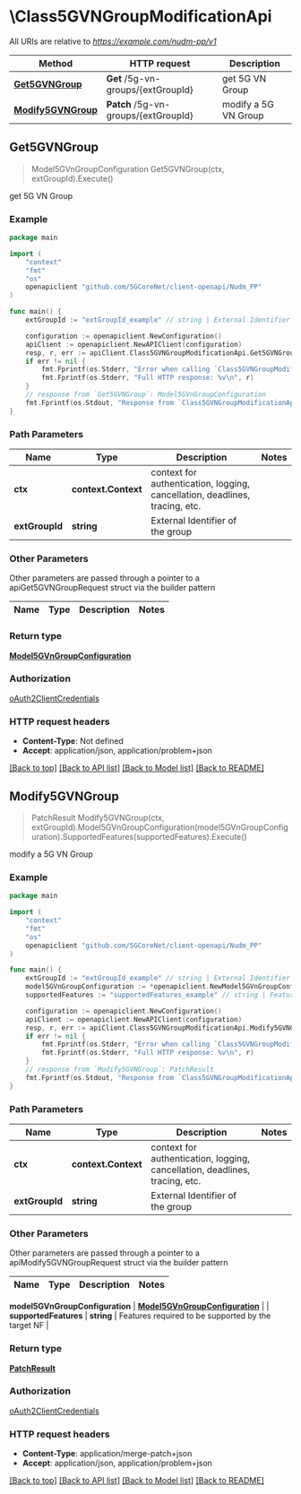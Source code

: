 # \Class5GVNGroupModificationApi

All URIs are relative to *https://example.com/nudm-pp/v1*

Method | HTTP request | Description
------------- | ------------- | -------------
[**Get5GVNGroup**](Class5GVNGroupModificationApi.md#Get5GVNGroup) | **Get** /5g-vn-groups/{extGroupId} | get 5G VN Group
[**Modify5GVNGroup**](Class5GVNGroupModificationApi.md#Modify5GVNGroup) | **Patch** /5g-vn-groups/{extGroupId} | modify a 5G VN Group



## Get5GVNGroup

> Model5GVnGroupConfiguration Get5GVNGroup(ctx, extGroupId).Execute()

get 5G VN Group

### Example

```go
package main

import (
    "context"
    "fmt"
    "os"
    openapiclient "github.com/5GCoreNet/client-openapi/Nudm_PP"
)

func main() {
    extGroupId := "extGroupId_example" // string | External Identifier of the group

    configuration := openapiclient.NewConfiguration()
    apiClient := openapiclient.NewAPIClient(configuration)
    resp, r, err := apiClient.Class5GVNGroupModificationApi.Get5GVNGroup(context.Background(), extGroupId).Execute()
    if err != nil {
        fmt.Fprintf(os.Stderr, "Error when calling `Class5GVNGroupModificationApi.Get5GVNGroup``: %v\n", err)
        fmt.Fprintf(os.Stderr, "Full HTTP response: %v\n", r)
    }
    // response from `Get5GVNGroup`: Model5GVnGroupConfiguration
    fmt.Fprintf(os.Stdout, "Response from `Class5GVNGroupModificationApi.Get5GVNGroup`: %v\n", resp)
}
```

### Path Parameters


Name | Type | Description  | Notes
------------- | ------------- | ------------- | -------------
**ctx** | **context.Context** | context for authentication, logging, cancellation, deadlines, tracing, etc.
**extGroupId** | **string** | External Identifier of the group | 

### Other Parameters

Other parameters are passed through a pointer to a apiGet5GVNGroupRequest struct via the builder pattern


Name | Type | Description  | Notes
------------- | ------------- | ------------- | -------------


### Return type

[**Model5GVnGroupConfiguration**](Model5GVnGroupConfiguration.md)

### Authorization

[oAuth2ClientCredentials](../README.md#oAuth2ClientCredentials)

### HTTP request headers

- **Content-Type**: Not defined
- **Accept**: application/json, application/problem+json

[[Back to top]](#) [[Back to API list]](../README.md#documentation-for-api-endpoints)
[[Back to Model list]](../README.md#documentation-for-models)
[[Back to README]](../README.md)


## Modify5GVNGroup

> PatchResult Modify5GVNGroup(ctx, extGroupId).Model5GVnGroupConfiguration(model5GVnGroupConfiguration).SupportedFeatures(supportedFeatures).Execute()

modify a 5G VN Group

### Example

```go
package main

import (
    "context"
    "fmt"
    "os"
    openapiclient "github.com/5GCoreNet/client-openapi/Nudm_PP"
)

func main() {
    extGroupId := "extGroupId_example" // string | External Identifier of the group
    model5GVnGroupConfiguration := *openapiclient.NewModel5GVnGroupConfiguration() // Model5GVnGroupConfiguration | 
    supportedFeatures := "supportedFeatures_example" // string | Features required to be supported by the target NF (optional)

    configuration := openapiclient.NewConfiguration()
    apiClient := openapiclient.NewAPIClient(configuration)
    resp, r, err := apiClient.Class5GVNGroupModificationApi.Modify5GVNGroup(context.Background(), extGroupId).Model5GVnGroupConfiguration(model5GVnGroupConfiguration).SupportedFeatures(supportedFeatures).Execute()
    if err != nil {
        fmt.Fprintf(os.Stderr, "Error when calling `Class5GVNGroupModificationApi.Modify5GVNGroup``: %v\n", err)
        fmt.Fprintf(os.Stderr, "Full HTTP response: %v\n", r)
    }
    // response from `Modify5GVNGroup`: PatchResult
    fmt.Fprintf(os.Stdout, "Response from `Class5GVNGroupModificationApi.Modify5GVNGroup`: %v\n", resp)
}
```

### Path Parameters


Name | Type | Description  | Notes
------------- | ------------- | ------------- | -------------
**ctx** | **context.Context** | context for authentication, logging, cancellation, deadlines, tracing, etc.
**extGroupId** | **string** | External Identifier of the group | 

### Other Parameters

Other parameters are passed through a pointer to a apiModify5GVNGroupRequest struct via the builder pattern


Name | Type | Description  | Notes
------------- | ------------- | ------------- | -------------

 **model5GVnGroupConfiguration** | [**Model5GVnGroupConfiguration**](Model5GVnGroupConfiguration.md) |  | 
 **supportedFeatures** | **string** | Features required to be supported by the target NF | 

### Return type

[**PatchResult**](PatchResult.md)

### Authorization

[oAuth2ClientCredentials](../README.md#oAuth2ClientCredentials)

### HTTP request headers

- **Content-Type**: application/merge-patch+json
- **Accept**: application/json, application/problem+json

[[Back to top]](#) [[Back to API list]](../README.md#documentation-for-api-endpoints)
[[Back to Model list]](../README.md#documentation-for-models)
[[Back to README]](../README.md)


